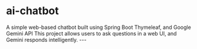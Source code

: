 # ai-chatbot
A simple web-based chatbot built using  Spring Boot Thymeleaf, and Google Gemini API  This project allows users to ask questions in a web UI, and Gemini responds intelligently.  ---
